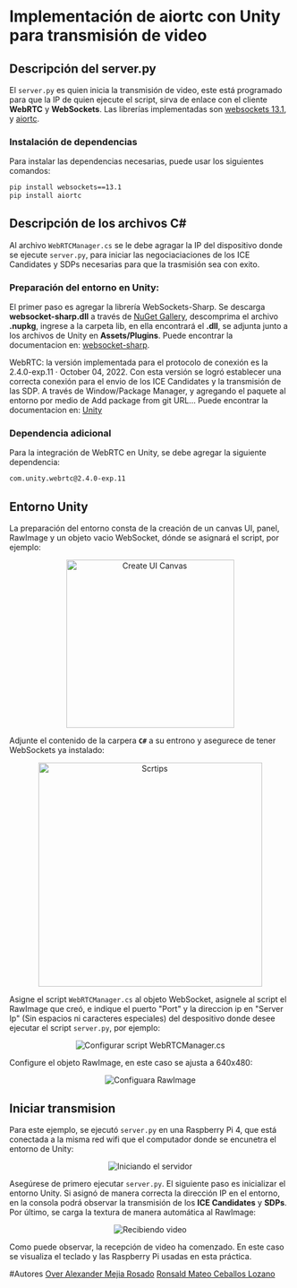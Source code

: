 # Implementación de aiortc con Unity para transmisión de video

## Descripción del server.py

El `server.py` es quien inicia la transmisión de video, este está programado para que la IP de quien ejecute el script, sirva de enlace con el cliente **WebRTC** y **WebSockets**. Las librerías implementadas son [websockets 13.1](https://pypi.org/project/websockets/), y [aiortc](https://github.com/aiortc/aiortc?tab=readme-ov-file).

### Instalación de dependencias

Para instalar las dependencias necesarias, puede usar los siguientes comandos:

```sh
pip install websockets==13.1
pip install aiortc
```

## Descripción de los archivos C#

Al archivo `WebRTCManager.cs` se le debe agragar la IP del dispositivo donde se ejecute `server.py`, para iniciar las negociaciaciones de los ICE Candidates y SDPs necesarias para que la trasmisión sea con exito.

### Preparación del entorno en Unity:

El primer paso es agregar la librería WebSockets-Sharp. Se descarga **websocket-sharp.dll** a través de [NuGet Gallery](https://www.nuget.org/), descomprima el archivo **.nupkg**, ingrese a la carpeta lib, en ella encontrará el **.dll**, se adjunta junto a los archivos de Unity en **Assets/Plugins**. Puede encontrar la documentacion en: [websocket-sharp](https://github.com/sta/websocket-sharp/tree/master).

WebRTC: la versión implementada para el protocolo de conexión es la 2.4.0-exp.11 · October 04, 2022. Con esta versión se logró establecer una correcta conexión para el envio de los ICE Candidates y la transmisión de las SDP. A través de Window/Package Manager, y agregando el paquete al entorno por medio de Add package from git URL... Puede encontrar la documentacion en: [Unity](https://docs.unity3d.com/Packages/com.unity.webrtc@2.4/manual/index.html)

### Dependencia adicional

Para la integración de WebRTC en Unity, se debe agregar la siguiente dependencia:

```sh
com.unity.webrtc@2.4.0-exp.11
```

## Entorno Unity

La preparación del entorno consta de la creación de un canvas UI, panel, RawImage y un objeto vacio WebSocket, dónde se asignará el script, por ejemplo:

<p align="center">
  <img src="/Imagenes/Scene.png" alt="Create UI Canvas" width="300">
</p>

Adjunte el contenido de la carpera **`C#`** a su entrono y asegurece de tener WebSockets ya instalado:

<p align="center">
  <img src="/Imagenes/Scripts.png" alt="Scrtips" width="400">
</p>

Asigne el script `WebRTCManager.cs` al objeto WebSocket, asignele al script el RawImage que creó, e indique el puerto "Port" y la direccion ip en "Server Ip" (Sin espacios ni caracteres especiales) del despositivo donde desee ejecutar el script `server.py`, por ejemplo:

<p align="center">
  <img src="/Imagenes/WebSocket.png" alt="Configurar script WebRTCManager.cs">
</p>

Configure el objeto RawImage, en este caso se ajusta a 640x480:

<p align="center">
  <img src="/Imagenes/RawImage.png" alt="Configuara RawImage">
</p>

## Iniciar transmision

Para este ejemplo, se ejecutó `server.py` en una Raspberry Pi 4, que está conectada a la misma red wifi que el computador donde se encunetra el entorno de Unity:

<p align="center">
  <img src="/Imagenes/Rasp.png" alt="Iniciando el servidor">
</p>

Asegúrese de primero ejecutar `server.py`. El siguiente paso es inicializar el entorno Unity. Si asignó de manera correcta la dirección IP en el entorno, en la consola podrá observar la transmisión de los **ICE Candidates** y **SDPs**. Por último, se carga la textura de manera automática al RawImage:

<p align="center">
  <img src="/Imagenes/Video.png" alt="Recibiendo video">
</p>

Como puede observar, la recepción de video ha comenzado. En este caso se visualiza el teclado y las Raspberry Pi usadas en esta práctica.

#Autores
[Over Alexander Mejia Rosado](mailto:omejiar@unal.edu.co)
[Ronsald Mateo Ceballos Lozano](mailto:rceballosl@unal.edu.co)

